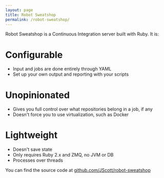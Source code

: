 ```yaml
---
layout: page
title: Robot Sweatshop
permalink: /robot-sweatshop/
---
```


Robot Sweatshop is a Continuous Integration server built with Ruby. It is:

# Configurable

- Input and jobs are done entirely through YAML
- Set up your own output and reporting with your scripts

# Unopinionated

- Gives you full control over what repositories belong in a job, if any
- Doesn't force you to use virtualization, such as Docker

# Lightweight

- Doesn't save state
- Only requires Ruby 2.x and ZMQ, no JVM or DB
- Processes over threads

You can find the source code at [github.com/JScott/robot-sweatshop](https://github.com/JScott/robot-sweatshop)
